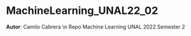 # MachineLearning_UNAL22_02
**Autor**: Camilo Cabrera
\n
Repo Machine Learning UNAL 2022 Semester 2
